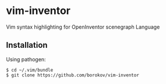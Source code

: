 # vim-inventor

Vim syntax highlighting for OpenInventor scenegraph Language

## Installation

Using pathogen:

    $ cd ~/.vim/bundle
    $ git clone https://github.com/borokov/vim-inventor
